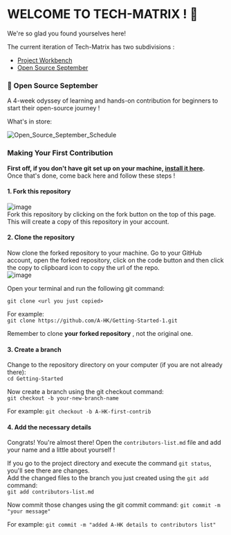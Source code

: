 # WELCOME TO TECH-MATRIX ! 🎉

We're so glad you found yourselves here!

The current iteration of Tech-Matrix has two subdivisions :
* [Project Workbench]()
* [Open Source September](https://github.com/Tech-Matrix/Getting-Started/blob/main/README.md#-open-source-september)

### 📌 Open Source September

A 4-week odyssey of learning and hands-on contribution for beginners to start their open-source journey !

What's in store:

![Open_Source_September_Schedule](https://user-images.githubusercontent.com/73497800/132090890-e7ec7626-898c-429a-b581-0e9a580dbfbf.png)



### Making Your First Contribution

**First off, if you don't have git set up on your machine, [install it here](https://docs.github.com/en/get-started/quickstart/set-up-git).** <br/>
Once that's done, come back here and follow these steps !


   #### 1. Fork this repository
    
   ![image](https://user-images.githubusercontent.com/73497800/132091266-43eee21c-5831-40be-b580-c715037cf2da.png)<br/>
     Fork this repository by clicking on the fork button on the top of this page. This will create a copy of this repository in your account.
     
   #### 2. Clone the repository
   
   Now clone the forked repository to your machine. Go to your GitHub account, open the forked repository, click on the code button and then click the copy to clipboard icon to copy the url of the repo. <br />
   ![image](https://user-images.githubusercontent.com/73497800/132091517-75610254-b897-44d5-93b6-fb0037314fc2.png)

   Open your terminal and run the following git command:<br />
   ```
   git clone <url you just copied>
   ```

   For example: <br/>
    ```
    git clone https://github.com/A-HK/Getting-Started-1.git
    ``` <br />
    
   Remember to clone **your forked repository** , not the original one.
    
   #### 3. Create a branch
   
   Change to the repository directory on your computer (if you are not already there):<br />
    ```
    cd Getting-Started
    ```<br />
   
   Now create a branch using the git checkout command: <br />
    ```
    git checkout -b your-new-branch-name
    ```<br />
   
   For example:
    ```
    git checkout -b A-HK-first-contrib
    ```<br />
   
   
   #### 4. Add the necessary details
   
   Congrats! You're almost there! Open the `contributors-list.md` file and add your name and a little about yourself ! <br />

   If you go to the project directory and execute the command `git status`, you'll see there are changes. <br />
   Add the changed files to the branch you just created using the `git add` command: <br />
     ```
    git add contributors-list.md
    ```<br />

   Now commit those changes using the git commit command:
     ```
    git commit -m "your message"
    ```<br />
   
   For example:
     ```
    git commit -m "added A-HK details to contributors list"
    ```<br />
   
   


